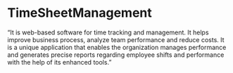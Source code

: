 # TimeSheetManagement
“It is web-based software for time tracking and management. It helps improve business process, analyze team performance and reduce costs. It is a unique application that enables the organization manages performance and generates precise reports regarding employee shifts and performance with the help of its enhanced tools.”
